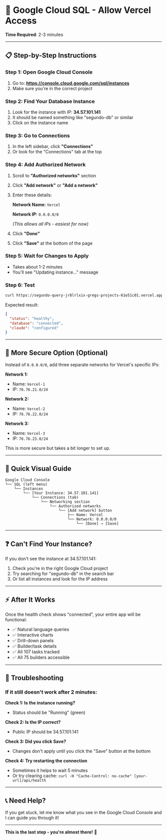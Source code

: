 # 🔧 Google Cloud SQL - Allow Vercel Access

**Time Required**: 2-3 minutes

---

## 📋 Step-by-Step Instructions

### Step 1: Open Google Cloud Console
1. Go to: **https://console.cloud.google.com/sql/instances**
2. Make sure you're in the correct project

### Step 2: Find Your Database Instance
1. Look for the instance with IP: **34.57.101.141**
2. It should be named something like "segundo-db" or similar
3. Click on the instance name

### Step 3: Go to Connections
1. In the left sidebar, click **"Connections"**
2. Or look for the "Connections" tab at the top

### Step 4: Add Authorized Network
1. Scroll to **"Authorized networks"** section
2. Click **"Add network"** or **"Add a network"**
3. Enter these details:

   **Network Name:** `Vercel`

   **Network IP:** `0.0.0.0/0`

   *(This allows all IPs - easiest for now)*

4. Click **"Done"**
5. Click **"Save"** at the bottom of the page

### Step 5: Wait for Changes to Apply
- Takes about 1-2 minutes
- You'll see "Updating instance..." message

### Step 6: Test
```bash
curl https://segundo-query-jr8lrlxix-gregs-projects-61e51c01.vercel.app/api/health
```

Expected result:
```json
{
  "status": "healthy",
  "database": "connected",
  "claude": "configured"
}
```

---

## 🔐 More Secure Option (Optional)

Instead of `0.0.0.0/0`, add three separate networks for Vercel's specific IPs:

**Network 1:**
- Name: `Vercel-1`
- IP: `76.76.21.0/24`

**Network 2:**
- Name: `Vercel-2`
- IP: `76.76.22.0/24`

**Network 3:**
- Name: `Vercel-3`
- IP: `76.76.23.0/24`

This is more secure but takes a bit longer to set up.

---

## 🎯 Quick Visual Guide

```
Google Cloud Console
└── SQL (left menu)
    └── Instances
        └── [Your Instance: 34.57.101.141]
            └── Connections (tab)
                └── Networking section
                    └── Authorized networks
                        └── [Add network] button
                            ├── Name: Vercel
                            └── Network: 0.0.0.0/0
                                └── [Done] → [Save]
```

---

## ❓ Can't Find Your Instance?

If you don't see the instance at 34.57.101.141:

1. Check you're in the right Google Cloud project
2. Try searching for "segundo-db" in the search bar
3. Or list all instances and look for the IP address

---

## ⚡ After It Works

Once the health check shows "connected", your entire app will be functional:
- ✅ Natural language queries
- ✅ Interactive charts
- ✅ Drill-down panels
- ✅ Builder/task details
- ✅ All 107 tasks tracked
- ✅ All 75 builders accessible

---

## 🚨 Troubleshooting

### If it still doesn't work after 2 minutes:

**Check 1: Is the instance running?**
- Status should be "Running" (green)

**Check 2: Is the IP correct?**
- Public IP should be 34.57.101.141

**Check 3: Did you click Save?**
- Changes don't apply until you click the "Save" button at the bottom

**Check 4: Try restarting the connection**
- Sometimes it helps to wait 5 minutes
- Or try clearing cache: `curl -H "Cache-Control: no-cache" [your-url]/api/health`

---

## 📞 Need Help?

If you get stuck, let me know what you see in the Google Cloud Console and I can guide you through it!

---

**This is the last step - you're almost there!** 🎉
